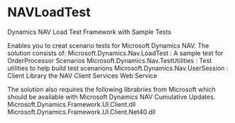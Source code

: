 NAVLoadTest
===========

Dynamics NAV Load Test Framework with Sample Tests

Enables you to creat scenario tests for Microsoft Dynamics NAV. 
The solution consists of:
Microsoft.Dynamics.Nav.LoadTest : A sample test for OrderProcessor Scenarios
Microsoft.Dynamics.Nav.TestUtilities : Test utilities to help build test scenarions
Microsoft.Dynamics.Nav.UserSession : Client Library the NAV Client Services Web Service

The solution also requires the following librabries from Microsoft which should be available with Microsoft Dynamics NAV Cumulative Updates.
Microsoft.Dynamics.Framework.UI.Client.dll
Microsoft.Dynamics.Framework.UI.Client.Net40.dll

